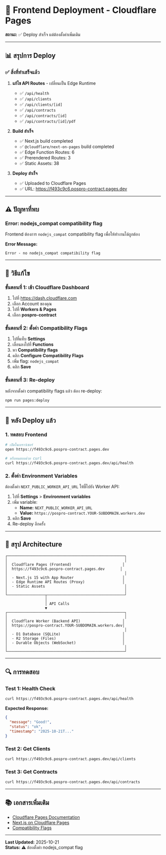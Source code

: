 # 🎨 Frontend Deployment - Cloudflare Pages

**สถานะ:** ✅ Deploy สำเร็จ แต่ต้องตั้งค่าเพิ่มเติม

---

## 📊 สรุปการ Deploy

### ✅ สิ่งที่ทำเสร็จแล้ว

1. **แก้ไข API Routes** - เปลี่ยนเป็น Edge Runtime
   - ✅ `/api/health`
   - ✅ `/api/clients`
   - ✅ `/api/clients/[id]`
   - ✅ `/api/contracts`
   - ✅ `/api/contracts/[id]`
   - ✅ `/api/contracts/[id]/pdf`

2. **Build สำเร็จ**
   - ✅ Next.js build completed
   - ✅ `@cloudflare/next-on-pages` build completed
   - ✅ Edge Function Routes: 6
   - ✅ Prerendered Routes: 3
   - ✅ Static Assets: 38

3. **Deploy สำเร็จ**
   - ✅ Uploaded to Cloudflare Pages
   - ✅ URL: https://f493c9c6.pospro-contract.pages.dev

---

## ⚠️ ปัญหาที่พบ

### Error: nodejs_compat compatibility flag

Frontend ต้องการ `nodejs_compat` compatibility flag เพื่อให้ทำงานได้ถูกต้อง

**Error Message:**
```
Error - no nodejs_compat compatibility flag
```

---

## 🔧 วิธีแก้ไข

### ขั้นตอนที่ 1: เข้า Cloudflare Dashboard

1. ไปที่ https://dash.cloudflare.com
2. เลือก Account ของคุณ
3. ไปที่ **Workers & Pages**
4. เลือก **pospro-contract**

### ขั้นตอนที่ 2: ตั้งค่า Compatibility Flags

1. ไปที่แท็บ **Settings**
2. เลื่อนลงไปที่ **Functions**
3. หา **Compatibility flags**
4. คลิก **Configure Compatibility Flags**
5. เพิ่ม flag: `nodejs_compat`
6. คลิก **Save**

### ขั้นตอนที่ 3: Re-deploy

หลังจากตั้งค่า compatibility flags แล้ว ต้อง re-deploy:

```bash
npm run pages:deploy
```

---

## 🎯 หลัง Deploy แล้ว

### 1. ทดสอบ Frontend

```bash
# เปิดในเบราว์เซอร์
open https://f493c9c6.pospro-contract.pages.dev

# หรือทดสอบด้วย curl
curl https://f493c9c6.pospro-contract.pages.dev/api/health
```

### 2. ตั้งค่า Environment Variables

ต้องตั้งค่า `NEXT_PUBLIC_WORKER_API_URL` ให้ชี้ไปยัง Worker API:

1. ไปที่ **Settings** > **Environment variables**
2. เพิ่ม variable:
   - **Name:** `NEXT_PUBLIC_WORKER_API_URL`
   - **Value:** `https://pospro-contract.YOUR-SUBDOMAIN.workers.dev`
3. คลิก **Save**
4. Re-deploy อีกครั้ง

---

## 📝 สรุป Architecture

```
┌─────────────────────────────────────────────────────┐
│                                                     │
│  Cloudflare Pages (Frontend)                       │
│  https://f493c9c6.pospro-contract.pages.dev       │
│                                                     │
│  - Next.js 15 with App Router                      │
│  - Edge Runtime API Routes (Proxy)                 │
│  - Static Assets                                    │
│                                                     │
└─────────────────┬───────────────────────────────────┘
                  │
                  │ API Calls
                  ▼
┌─────────────────────────────────────────────────────┐
│                                                     │
│  Cloudflare Worker (Backend API)                   │
│  https://pospro-contract.YOUR-SUBDOMAIN.workers.dev│
│                                                     │
│  - D1 Database (SQLite)                            │
│  - R2 Storage (Files)                              │
│  - Durable Objects (WebSocket)                     │
│                                                     │
└─────────────────────────────────────────────────────┘
```

---

## 🔍 การทดสอบ

### Test 1: Health Check
```bash
curl https://f493c9c6.pospro-contract.pages.dev/api/health
```

**Expected Response:**
```json
{
  "message": "Good!",
  "status": "ok",
  "timestamp": "2025-10-21T..."
}
```

### Test 2: Get Clients
```bash
curl https://f493c9c6.pospro-contract.pages.dev/api/clients
```

### Test 3: Get Contracts
```bash
curl https://f493c9c6.pospro-contract.pages.dev/api/contracts
```

---

## 📚 เอกสารเพิ่มเติม

- [Cloudflare Pages Documentation](https://developers.cloudflare.com/pages/)
- [Next.js on Cloudflare Pages](https://developers.cloudflare.com/pages/framework-guides/nextjs/)
- [Compatibility Flags](https://developers.cloudflare.com/workers/configuration/compatibility-dates/)

---

**Last Updated:** 2025-10-21  
**Status:** ⚠️ ต้องตั้งค่า nodejs_compat flag

